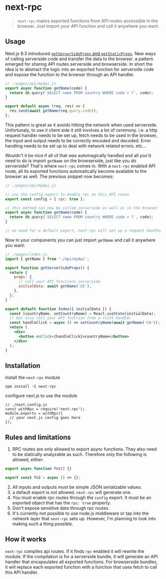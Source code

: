 # next-rpc

> `next-rpc` makes exported functions from API routes accessible in the browser. Just import your API function and call it anywhere you want.

## Usage

Next.js 9.3 introduced [`getServerSideProps` and `getStaticProps`](https://nextjs.org/docs/basic-features/data-fetching). New ways of calling serverside code and transfer the data to the browser. a pattern emerged for sharing API routes serverside and browserside. In short the idea is to abstract the logic into an exported function for serverside code and expose the function to the browser through an API handler.

```js
// ./pages/api/myApi.js
export async function getName(code) {
  return db.query(`SELECT name FROM country WHERE code = ?`, code);
}

export default async (req, res) => {
  res.send(await getName(req.query.code));
};
```

This pattern is great as it avoids hitting the network when used serverside. Unfortunaly, to use it client side it still involves a lot of ceremony. i.e. a http request handler needs to be set up, fetch needs to be used in the browser, the input and output needs to be correctly encoded and decoded. Error handling needs to be set up to deal with network related errors. etc...

Wouldn't it be nice if all of that was automagically handled and all you'd need to do is import `getName` on the browserside, just like you do serverside? That's where `nect-rpc` comes in. With a `nect-rpc` enabled API route, all its exported functions automatically become available to the browser as well. The previous snippet now becomes:

```js
// ./pages/api/myApi.js

// use the config export to enable rpc on this API route
export const config = { rpc: true };

// this method can now be called serverside as well as in the browser
export async function getName(code) {
  return db.query(`SELECT name FROM country WHERE code = ?`, code);
}

// no need for a default export, next-rpc will set up a request handler
```

Now in your components you can just import `getName` and call it anywhere you want:

```jsx
// ./pages/index.js
import { getName } from './api/myApi';

export function getServerSideProps() {
  return {
    props: {
      // call your API functions serverside
      initialData: await getName('US'),
    },
  };
}

export default function Index({ initialData }) {
  const [countryName, setCountryName] = React.useState(initialData);
  // but also call your API function from a click handler
  const handleClick = async () => setCountryName(await getName('CA'));
  return (
    <div>
      <button onClick={handleClick}>countryName</button>
    </div>
  );
}
```

## Installation

Install the `next-rpc` module

```
npm install -S next-rpc
```

configure next.js to use the module

```tsx
// ./next.config.js
const withRpc = require('next-rpc');
module.exports = withRpc({
  // your next.js config goes here
});
```

## Rules and limitations

1. RPC routes are only allowed to export async functions. They also need to be statically analyzable as such. Therefore only the following is allowed, either:

```js
export async function fn1() {}

export const fn2 = async () => {};
```

2. All inputs and outputs must be simple JSON serializable values.
3. a default export is not allowed. `next-rpc` will generate one.
4. You must enable rpc routes through the `config` export. It must be an exported object that has the `rpc: true` property.
5. Don't expose sensitive data through rpc routes.
6. It's currently not possible to use node.js middleware or tap into the network layer that `next-rpc` sets up. However, I'm planning to look into making such a thing possible.

## How it works

`next-rpc` compiles api routes. If it finds `rpc` enabled it will rewrite the module. If the compilation is for a serverside bundle, it will generate an API handler that encapsulates all exported functions. For browserside bundles, it will replace each exported function with a function that uses fetch to call this API handler.
